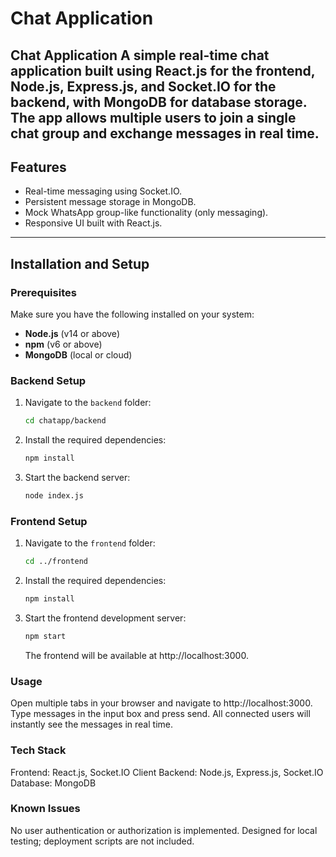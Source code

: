 # Chat Application

Chat Application
A simple real-time chat application built using **React.js** for the frontend, **Node.js**, **Express.js**, and **Socket.IO** for the backend, with **MongoDB** for database storage. The app allows multiple users to join a single chat group and exchange messages in real time.
---

## Features

- Real-time messaging using Socket.IO.
- Persistent message storage in MongoDB.
- Mock WhatsApp group-like functionality (only messaging).
- Responsive UI built with React.js.

---

## Installation and Setup

### Prerequisites

Make sure you have the following installed on your system:
- **Node.js** (v14 or above)
- **npm** (v6 or above)
- **MongoDB** (local or cloud)

### Backend Setup

1. Navigate to the `backend` folder:
   ```bash
   cd chatapp/backend
   ```

2. Install the required dependencies:
   ```bash
   npm install
   ```

3. Start the backend server:
    ```bash
   node index.js
   ```

### Frontend Setup

1. Navigate to the `frontend` folder:
   ```bash
   cd ../frontend
   ```

2. Install the required dependencies:
   ```bash
   npm install
   ```

3. Start the frontend development server:
   ```bash
   npm start
   ```
   The frontend will be available at http://localhost:3000.

### Usage
Open multiple tabs in your browser and navigate to http://localhost:3000.
Type messages in the input box and press send.
All connected users will instantly see the messages in real time.

### Tech Stack
Frontend: React.js, Socket.IO Client
Backend: Node.js, Express.js, Socket.IO
Database: MongoDB

### Known Issues
No user authentication or authorization is implemented.
Designed for local testing; deployment scripts are not included.
